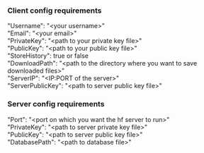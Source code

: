 ### Client config requirements
"Username": "\<your username>"  
"Email": "\<your email>"  
"PrivateKey": "\<path to your private key file>"  
"PublicKey": "\<path to your public key file>"  
"StoreHistory": true or false  
"DownloadPath": "\<path to the directory where you want to save downloaded files>"  
"ServerIP": "\<IP:PORT of the server>"  
"ServerPublicKey": "\<path to server public key file>"  

### Server config requirements
"Port": "\<port on which you want the hf server to run>"  
"PrivateKey": "\<path to server private key file>"  
"PublicKey": "\<path to server public key file>"  
"DatabasePath": "\<path to database file>"
